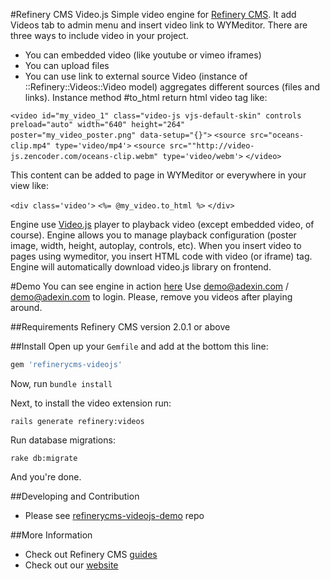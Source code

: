 #Refinery CMS Video.js
Simple video engine for [Refinery CMS](http://refinerycms.com).
It add Videos tab to admin menu and insert video link to WYMeditor.
There are three ways to include video in your project.
- You can embedded video (like youtube or vimeo iframes)
- You can upload files
- You can use link to external source
Video (instance of ::Refinery::Videos::Video model) aggregates different sources (files and links).
Instance method #to_html return html video tag like:

`<video id="my_video_1" class="video-js vjs-default-skin" controls
  preload="auto" width="640" height="264"`  
  `poster="my_video_poster.png"
  data-setup="{}">`
  `<source src="oceans-clip.mp4" type='video/mp4'>`
  `<source src=""http://video-js.zencoder.com/oceans-clip.webm" type='video/webm'>`
`</video>`

This content can be added to page in WYMeditor or everywhere in your view like:

`<div class='video'>`
`<%= @my_video.to_html %>`
`</div>`

Engine use [Video.js](http:videojs.com) player to playback video (except embedded video, of course).
Engine allows you to manage playback configuration (poster image, width, height, autoplay, controls, etc).
When you insert video to pages using wymeditor, you insert HTML code with video (or iframe) tag.
Engine will automatically download video.js library on frontend.

#Demo
You can see engine in action [here](http://refinerycms-videojs-demo.herokuapp.com/refinery/videos)
Use demo@adexin.com / demo@adexin.com to login.
Please, remove you videos after playing around.

##Requirements
Refinery CMS version 2.0.1 or above

##Install
Open up your ``Gemfile`` and add at the bottom this line:

```ruby
gem 'refinerycms-videojs'
```

Now, run ``bundle install``

Next, to install the video extension run:

    rails generate refinery:videos

Run database migrations:

    rake db:migrate

And you're done.

##Developing and Contribution
- Please see [refinerycms-videojs-demo](https://github.com/antonmi/refinerycms-videojs-demo) repo

##More Information
- Check out Refinery CMS [guides](http://refinerycms.com/guides)
- Check out our [website](http://adexin.com)
